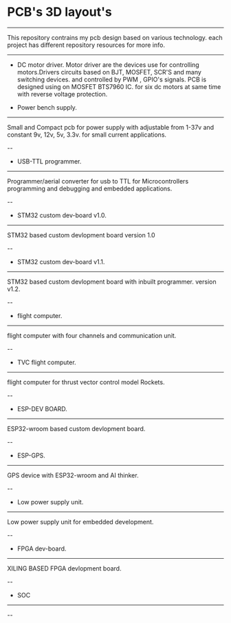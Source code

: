 # PCB's 3D layout's
---
This repository contrains my pcb design based on various technology. each project has different repository resources for more info.

---
* DC motor driver.
Motor driver are the devices use for controlling motors.Drivers circuits based on BJT, MOSFET, SCR'S and many switching devices.
and controlled by PWM , GPIO's signals.
PCB is designed using on MOSFET BTS7960 IC.
for six dc motors at same time with reverse voltage protection.

* Power bench supply.
---
Small and Compact pcb for power supply with adjustable from 1-37v and constant 9v, 12v, 5v, 3.3v. for small current applications.



--
* USB-TTL programmer.
---
Programmer/aerial converter for usb to TTL for Microcontrollers programming and debugging and embedded applications.


--
* STM32 custom dev-board v1.0.
---
STM32 based custom devlopment board version 1.0


--
* STM32 custom dev-board v1.1.
---
STM32 based custom devlopment board with inbuilt programmer. version v1.2.


--

* flight computer.
---
flight computer with four channels and communication unit. 

--

* TVC flight computer.
---
flight computer for thrust vector control model Rockets.




--

* ESP-DEV BOARD.
---
ESP32-wroom based custom devlopment board.



--

* ESP-GPS.
---
GPS device with ESP32-wroom and AI thinker.


--

* Low power supply unit.
---
Low power supply unit for embedded development.


--
 
* FPGA dev-board.
---
XILING BASED FPGA devlopment board.


--

* SOC 
---




--
